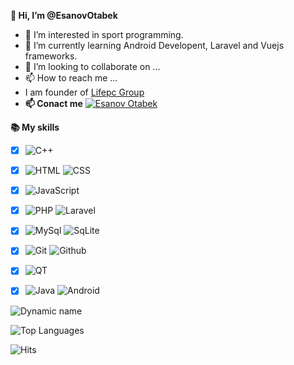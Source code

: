 **👋 Hi, I’m @EsanovOtabek**
- 👀 I’m interested in sport programming.
- 🌱 I’m currently learning Android Developent, Laravel and Vuejs frameworks.
- 💞️ I’m looking to collaborate on ...
- 📫 How to reach me ...
- I am founder of [Lifepc Group](https://lifepc.uz)
- **📫 Conact me** [![Esanov Otabek](https://img.shields.io/badge/beootabek-003474?style=flat&logo=telegram)](https://t.me/beootabek)

**📚 My skills**
 - [x] ![C++](https://img.shields.io/badge/C++-003464?style=flat&logo=c%2B%2B&logoColor=%230099ee)
 - [x] ![HTML](https://img.shields.io/badge/HTML-003464?style=flat&logo=html5) ![CSS](https://img.shields.io/badge/CSS-003464?style=flat&logo=css3)
 - [x] ![JavaScript](https://img.shields.io/badge/JavaScript-003464?style=flat&logo=javascript)
 - [x] ![PHP](https://img.shields.io/badge/PHP-003464?style=flat&logo=php) ![Laravel](https://img.shields.io/badge/Laravel-003464?style=flat&logo=laravel)
 - [x] ![MySql](https://img.shields.io/badge/MySql-003464?style=flat&logo=MySql&logoColor=%23eeeeee) ![SqLite](https://img.shields.io/badge/SqLite-003464?style=flat&logo=SqLite)
 - [x] ![Git](https://img.shields.io/badge/Git-003464?style=flat&logo=git) ![Github](https://img.shields.io/badge/Github-003464?style=flat&logo=Github)
 - [x] ![QT](https://img.shields.io/badge/QT-003464?style=flat&logo=qt)
 - [x] ![Java](https://img.shields.io/badge/Java-003464?style=flat&logo=java) ![Android](https://img.shields.io/badge/Android-003464?style=flat&logo=Android)


![Dynamic name](https://github-readme-stats.vercel.app/api?username=EsanovOtabek&show_icons=true&theme=tokyonight)

![Top Languages](https://github-readme-stats.vercel.app/api/top-langs/?username=EsanovOtabek&layout=&theme=tokyonight)

![Hits](https://hits.seeyoufarm.com/api/count/incr/badge.svg?url=https://github.com/EsanovOtabek/)
<!---
EsanovOtabek/EsanovOtabek is a ✨ special ✨ repository because its `README.md` (this file) appears on your GitHub profile.
You can click the Preview link to take a look at your changes.
--->
